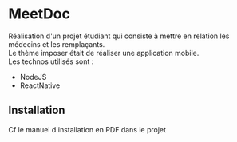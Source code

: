 # MeetDoc

Réalisation d'un projet étudiant qui consiste à mettre en relation les médecins et les remplaçants.
<br>
Le thème imposer était de réaliser une application mobile. <br> 
Les technos utilisés sont : <br> 
<ul> 
 <li> NodeJS </li>
 <li> ReactNative </li>
 </ul>
 
 <h2> Installation </h2> 
Cf le manuel d'installation en PDF dans le projet
